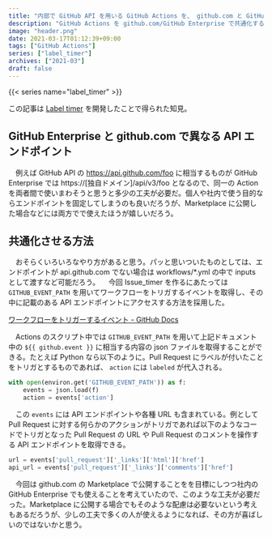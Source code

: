 ```yaml
---
title: "内部で GitHub API を用いる GitHub Actions を、 github.com と GitHub Enterprise の両方に対応させる"
description: "GitHub Actions を github.com/GitHub Enterprise で共通化するためには ${{ github.event }}/GITHUB_EVENT_PATH が有効的。特に API を叩く時には便利。"
image: "header.png"
date: 2021-03-17T01:12:39+09:00
tags: ["GitHub Actions"]
series: ["label_timer"]
archives: ["2021-03"]
draft: false
---
```


{{< series name="label_timer" >}}

この記事は [Label timer](https://github.com/marketplace/actions/label-timer) を開発したことで得られた知見。

## GitHub Enterprise と github.com で異なる API エンドポイント

　例えば GitHub API の https://api.github.com/foo に相当するものが GitHub Enterprise では https://[独自ドメイン]/api/v3/foo となるので、同一の Action を両者間で使いまわそうと思うと多少の工夫が必要だ。個人や社内で使う目的ならエンドポイントを固定してしまうのも良いだろうが、Marketplace に公開した場合などには両方でで使えたほうが嬉しいだろう。


## 共通化させる方法

　おそらくいろいろなやり方があると思う。パッと思いついたものとしては、エンドポイントが api.github.com でない場合は workflows/*.yml の中で inputs として渡すなど可能だろう。
　今回 Issue_timer を作るにあたっては `GITHUB_EVENT_PATH` を用いてワークフローをトリガするイベントを取得し、その中に記載のある API エンドポイントにアクセスする方法を採用した。

[ワークフローをトリガーするイベント - GitHub Docs](https://docs.github.com/ja/actions/reference/events-that-trigger-workflows)

　Actions のスクリプト中では `GITHUB_EVENT_PATH` を用いて上記ドキュメント中の `${{ github.event }}` に相当する内容の json ファイルを取得することができる。たとえば Python なら以下のように。Pull Request にラベルが付いたことをトリガとするものであれば、 `action` には `labeled` が代入される。

```python
with open(environ.get('GITHUB_EVENT_PATH')) as f:
    events = json.load(f)
    action = events['action']
```


　この `events` には API エンドポイントや各種 URL も含まれている。例として Pull Request に対する何らかのアクションがトリガであれば以下のようなコードでトリガとなった Pull Request の URL や Pull Request のコメントを操作する API エンドポイントを取得できる。

```python
url = events['pull_request']['_links']['html']['href']
api_url = events['pull_request']['_links']['comments']['href']
```

　今回は github.com の Marketplace で公開することをを目標にしつつ社内の GitHub Enterprise でも使えることを考えていたので、このような工夫が必要だった。Marketplace に公開する場合でもそのような配慮は必要ないという考えもあるだろうが、少しの工夫で多くの人が使えるようになれば、その方が喜ばしいのではないかと思う。
